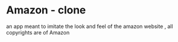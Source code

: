 <h1>Amazon - clone</h1>

an app meant to imitate the look and feel of the amazon website , all copyrights are of Amazon
